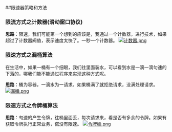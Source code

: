##限速器策略和方法

### 限流方式之计数器(滑动窗口协议)

**思路**：限速，我们可能第一个想到的应该是，我通过一个计数器，进行技术，如果超过了计数器阀值，表示速度太快了。一秒一个计数器。 [![计数器.png](https://github.com/hirudy/java_lib/raw/master/doc/limiter/counter.png)](https://github.com/hirudy/java_lib/blob/master/doc/limiter/counter.png)

### 限速方式之漏桶算法

在生活中，如果一桶有一个细眼，我们往里面装水，可以看到水是一滴一滴匀速的下落的，哪我们能不能通过程序来实现这种方式呢。

**思路**：桶为容器，一滴水为一请求。如果桶满了就拒绝请求，没满处理请求。 [![漏桶.png](https://github.com/hirudy/java_lib/raw/master/doc/limiter/leaky_bucket.png)](https://github.com/hirudy/java_lib/blob/master/doc/limiter/leaky_bucket.png)

### 限速方式之令牌桶算法

**思路**：匀速的产生令牌，往桶里面丢，每次请求来，看是否有多余的令牌。如果有获取令牌执行正常业务，偌没有限速。 [![令牌桶.png](https://github.com/hirudy/java_lib/raw/master/doc/limiter/token_bucket.png)](https://github.com/hirudy/java_lib/blob/master/doc/limiter/token_bucket.png)

